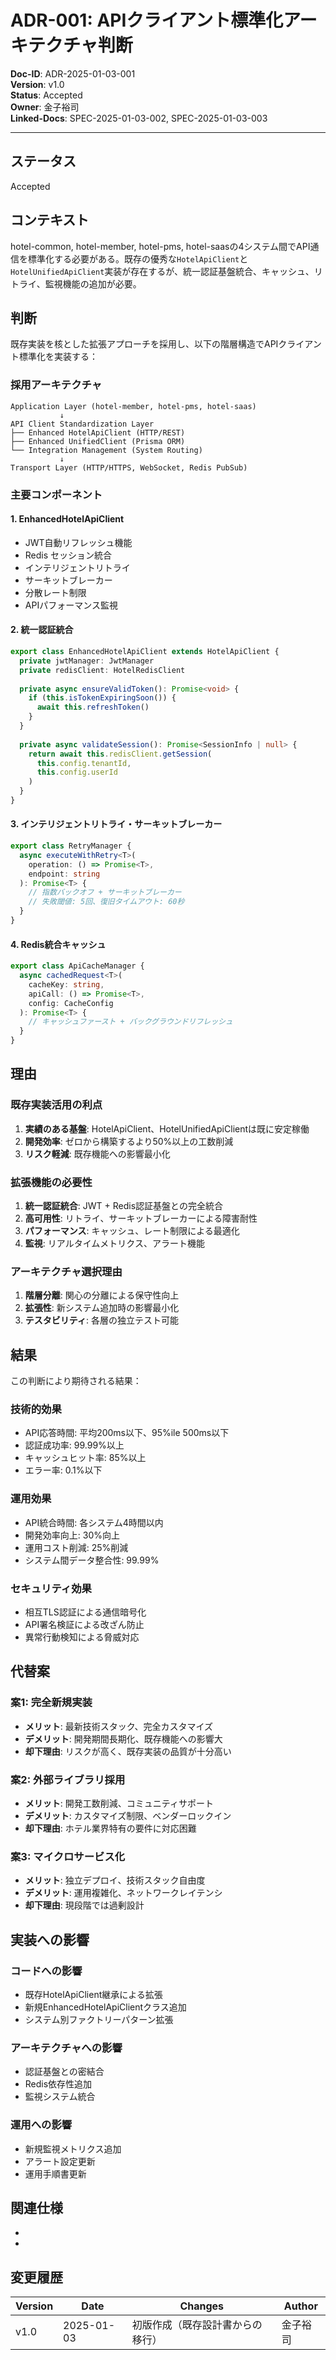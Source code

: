 # ADR-001: APIクライアント標準化アーキテクチャ判断

**Doc-ID**: ADR-2025-01-03-001  
**Version**: v1.0  
**Status**: Accepted  
**Owner**: 金子裕司  
**Linked-Docs**: SPEC-2025-01-03-002, SPEC-2025-01-03-003  

---

## ステータス
Accepted

## コンテキスト
hotel-common, hotel-member, hotel-pms, hotel-saasの4システム間でAPI通信を標準化する必要がある。既存の優秀な`HotelApiClient`と`HotelUnifiedApiClient`実装が存在するが、統一認証基盤統合、キャッシュ、リトライ、監視機能の追加が必要。

## 判断
既存実装を核とした拡張アプローチを採用し、以下の階層構造でAPIクライアント標準化を実装する：

### 採用アーキテクチャ
```
Application Layer (hotel-member, hotel-pms, hotel-saas)
           ↓
API Client Standardization Layer
├── Enhanced HotelApiClient (HTTP/REST)
├── Enhanced UnifiedClient (Prisma ORM)
└── Integration Management (System Routing)
           ↓
Transport Layer (HTTP/HTTPS, WebSocket, Redis PubSub)
```

### 主要コンポーネント

#### 1. EnhancedHotelApiClient
- JWT自動リフレッシュ機能
- Redis セッション統合
- インテリジェントリトライ
- サーキットブレーカー
- 分散レート制限
- APIパフォーマンス監視

#### 2. 統一認証統合
```typescript
export class EnhancedHotelApiClient extends HotelApiClient {
  private jwtManager: JwtManager
  private redisClient: HotelRedisClient
  
  private async ensureValidToken(): Promise<void> {
    if (this.isTokenExpiringSoon()) {
      await this.refreshToken()
    }
  }
  
  private async validateSession(): Promise<SessionInfo | null> {
    return await this.redisClient.getSession(
      this.config.tenantId, 
      this.config.userId
    )
  }
}
```

#### 3. インテリジェントリトライ・サーキットブレーカー
```typescript
export class RetryManager {
  async executeWithRetry<T>(
    operation: () => Promise<T>,
    endpoint: string
  ): Promise<T> {
    // 指数バックオフ + サーキットブレーカー
    // 失敗閾値: 5回、復旧タイムアウト: 60秒
  }
}
```

#### 4. Redis統合キャッシュ
```typescript
export class ApiCacheManager {
  async cachedRequest<T>(
    cacheKey: string,
    apiCall: () => Promise<T>,
    config: CacheConfig
  ): Promise<T> {
    // キャッシュファースト + バックグラウンドリフレッシュ
  }
}
```

## 理由

### 既存実装活用の利点
1. **実績のある基盤**: HotelApiClient、HotelUnifiedApiClientは既に安定稼働
2. **開発効率**: ゼロから構築するより50%以上の工数削減
3. **リスク軽減**: 既存機能への影響最小化

### 拡張機能の必要性
1. **統一認証統合**: JWT + Redis認証基盤との完全統合
2. **高可用性**: リトライ、サーキットブレーカーによる障害耐性
3. **パフォーマンス**: キャッシュ、レート制限による最適化
4. **監視**: リアルタイムメトリクス、アラート機能

### アーキテクチャ選択理由
1. **階層分離**: 関心の分離による保守性向上
2. **拡張性**: 新システム追加時の影響最小化
3. **テスタビリティ**: 各層の独立テスト可能

## 結果
この判断により期待される結果：

### 技術的効果
- API応答時間: 平均200ms以下、95%ile 500ms以下
- 認証成功率: 99.99%以上
- キャッシュヒット率: 85%以上
- エラー率: 0.1%以下

### 運用効果
- API統合時間: 各システム4時間以内
- 開発効率向上: 30%向上
- 運用コスト削減: 25%削減
- システム間データ整合性: 99.99%

### セキュリティ効果
- 相互TLS認証による通信暗号化
- API署名検証による改ざん防止
- 異常行動検知による脅威対応

## 代替案

### 案1: 完全新規実装
- **メリット**: 最新技術スタック、完全カスタマイズ
- **デメリット**: 開発期間長期化、既存機能への影響大
- **却下理由**: リスクが高く、既存実装の品質が十分高い

### 案2: 外部ライブラリ採用
- **メリット**: 開発工数削減、コミュニティサポート
- **デメリット**: カスタマイズ制限、ベンダーロックイン
- **却下理由**: ホテル業界特有の要件に対応困難

### 案3: マイクロサービス化
- **メリット**: 独立デプロイ、技術スタック自由度
- **デメリット**: 運用複雑化、ネットワークレイテンシ
- **却下理由**: 現段階では過剰設計

## 実装への影響

### コードへの影響
- 既存HotelApiClient継承による拡張
- 新規EnhancedHotelApiClientクラス追加
- システム別ファクトリーパターン拡張

### アーキテクチャへの影響
- 認証基盤との密結合
- Redis依存性追加
- 監視システム統合

### 運用への影響
- 新規監視メトリクス追加
- アラート設定更新
- 運用手順書更新

## 関連仕様
- [SPEC-2025-01-03-002]: 統一認証基盤仕様書
- [SPEC-2025-01-03-003]: APIクライアント標準化仕様書（作成予定）

## 変更履歴
| Version | Date | Changes | Author |
|---------|------|---------|--------|
| v1.0 | 2025-01-03 | 初版作成（既存設計書からの移行） | 金子裕司 |
